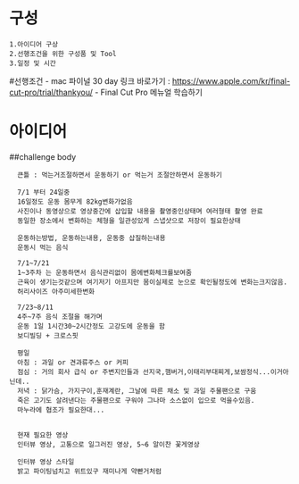 # 구성
    1.아이디어 구상
    2.선행조건을 위한 구성품 및 Tool
    3.일정 및 시간
    
#선행조건
    - mac 파이널 30 day 링크
    바로가기 : https://www.apple.com/kr/final-cut-pro/trial/thankyou/
    - Final Cut Pro 메뉴얼 
    학습하기
    
# 아이디어    
      
##challenge body

      큰틀 : 먹는거조절하면서 운동하기 or 먹는거 조절안하면서 운동하기
    
      7/1 부터 24일중
      16일정도 운동 몸무게 82kg변화가없음
      사진이나 동영상으로 영상중간에 삽입할 내용을 촬영중인상태며 여러형태 촬영 완료
      동일한 장소에서 변화하는 체형을 일관성있게 스냅샷으로 저장이 필요한상태
      
      운동하는방법, 운동하는내용, 운동중 삽질하는내용
      운동시 먹는 음식
      
      7/1~7/21
      1~3주차 는 운동하면서 음식관리없이 몸에변화체크를보여줌
      근육이 생기는것같으며 여기저기 아프지만 몸이실제로 눈으로 확인될정도에 변화는크지않음.
      허리사이즈 아주미세한변화
      
      7/23~8/11
      4주~7주 음식 조절을 해가며
      운동 1일 1시간30~2시간정도 고강도에 운동을 함
      보디빌딩 + 크로스핏
      
      평일 
      아침 : 과일 or 견과류주스 or 커피
      점심 : 거의 회사 급식 or 주변지인들과 선지국,햄버거,이태리부대찌게,보쌈정식...이거아닌데..
      저녁 : 닭가슴, 가지구이,훈재계란, 그날에 따른 채소 및 과일 주물팬으로 구움
      죽은 고기도 살려낸다는 주물팬으로 구워야 그나마 소스없이 입으로 먹을수있음.
      마누라에 협조가 필요한대...
         
     
      현재 필요한 영상
      인터뷰 영상, 고통으로 일그러진 영상, 5~6 알이찬 꽃게영상
      
      인터뷰 영상 스타일
      밝고 파이팅넘치고 위트있구 재미나게 약빤거처럼
      
       
